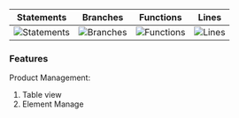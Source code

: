 | Statements                  | Branches                | Functions                 | Lines             |
| --------------------------- | ----------------------- | ------------------------- | ----------------- |
| ![Statements](https://img.shields.io/badge/statements-94.68%25-brightgreen.svg?style=flat) | ![Branches](https://img.shields.io/badge/branches-84.61%25-yellow.svg?style=flat) | ![Functions](https://img.shields.io/badge/functions-100%25-brightgreen.svg?style=flat) | ![Lines](https://img.shields.io/badge/lines-94.68%25-brightgreen.svg?style=flat) |
### Features

Product Management:
1. Table view
2. Element Manage